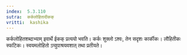 ```yaml
---
index:  5.3.110
sutra:  कर्कलोहितादीकक्
vritti:  kashika 
---
```


कर्कलोहितशब्दाभ्याम् इवार्थे ईकक् प्रत्ययो भवति। कर्कः शुक्लो ऽश्वः, तेन सदृशः कार्कीकः। लौहितीकः स्फटिकः। स्वयमलोहितो ऽप्युपाश्रयवशात् तथा प्रतीयते।

